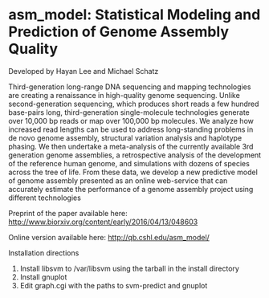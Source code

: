 # asm_model: Statistical Modeling and Prediction of Genome Assembly Quality
Developed by Hayan Lee and Michael Schatz

Third-generation long-range DNA sequencing and mapping technologies are
creating a renaissance in high-quality genome sequencing. Unlike
second-generation sequencing, which produces short reads a few hundred
base-pairs long, third-generation single-molecule technologies generate over
10,000 bp reads or map over 100,000 bp molecules. We analyze how increased
read lengths can be used to address long-standing problems in de novo genome
assembly, structural variation analysis and haplotype phasing.  We then
undertake a meta-analysis of the currently available 3rd generation genome
assemblies, a retrospective analysis of the development of the reference human 
genome, and simulations with dozens of species across the tree of life. From 
these data, we develop a new predictive model of genome assembly presented
as an online web-service that can accurately estimate the performance of 
a genome assembly project using different technologies

Preprint of the paper available here:
http://www.biorxiv.org/content/early/2016/04/13/048603

Online version available here:
http://qb.cshl.edu/asm_model/


Installation directions

1. Install libsvm to /var/libsvm using the tarball in the install directory
2. Install gnuplot
3. Edit graph.cgi with the paths to svm-predict and gnuplot
